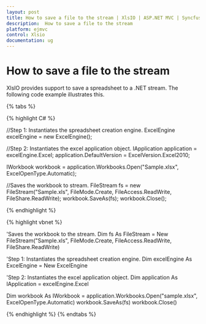 ```yaml
---
layout: post
title: How to save a file to the stream | XlsIO | ASP.NET MVC | Syncfusion
description:  How to save a file to the stream
platform: ejmvc
control: Xlsio
documentation: ug
---
```


# How to save a file to the stream

XlsIO provides support to save a spreadsheet to a .NET stream. The following code example illustrates this.

{% tabs %}
 
{% highlight C# %}
 
//Step 1: Instantiates the spreadsheet creation engine.
ExcelEngine excelEngine = new ExcelEngine();

//Step 2: Instantiates the excel application object.
IApplication application = excelEngine.Excel;
application.DefaultVersion = ExcelVersion.Excel2010;
 
IWorkbook workbook = application.Workbooks.Open("Sample.xlsx", ExcelOpenType.Automatic);
 
//Saves the workbook to stream.
FileStream fs = new FileStream("Sample.xls", FileMode.Create, FileAccess.ReadWrite, FileShare.ReadWrite);
workbook.SaveAs(fs);
workbook.Close();

{% endhighlight %}    


{% highlight vbnet %}


 'Saves the workbook to the stream.
Dim fs As FileStream = New FileStream("Sample.xls", FileMode.Create, FileAccess.ReadWrite, FileShare.ReadWrite)
 
'Step 1: Instantiates the spreadsheet creation engine.
Dim excelEngine As ExcelEngine = New ExcelEngine
 
'Step 2: Instantiates the excel application object.
Dim application As IApplication = excelEngine.Excel
 
Dim workbook As IWorkbook = application.Workbooks.Open("sample.xlsx", ExcelOpenType.Automatic)
workbook.SaveAs(fs)
workbook.Close()


{% endhighlight %}
{% endtabs %}

